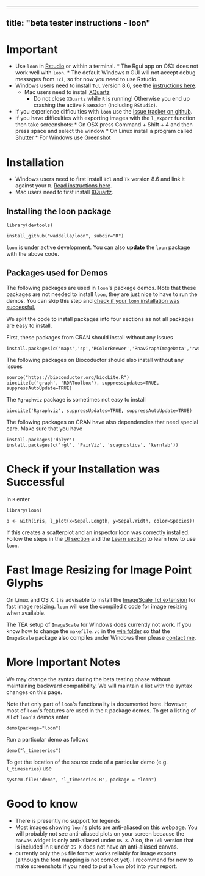 
<script type="text/javascript">
document.getElementById("beta").className += " selected";
</script>

---
title: "beta tester instructions - loon"
---

[TclWindows]:linkingActiveTcl.html

# Important

* Use `loon` in [Rstudio](https://www.rstudio.com/) or within a
  terminal.
	  * The Rgui app on OSX does not work well with `loon`.
	  * The default Windows `R` GUI will not accept debug messages
        from `Tcl`, so for now you need to use Rstudio.
* Windows users need to install `Tcl` version 8.6, see the
  [instructions here][TclWindows].
  * Mac users need to install [XQuartz](http://www.xquartz.org)
	* Do not close `XQuartz` while `R` is running! Otherwise you end
      up crashing the active `R` session (including `RStudio`).
* If you experience difficulties with `loon` use the
  [Issue tracker on github](https://github.com/waddella/loon/issues).
* If you have difficulties with exporting images with the `l_export`
  function then take screenshots:
	  * On OSX press Command + Shift + 4 and then press space and
		select the window
	  * On Linux install a program called [Shutter](http://shutter-project.org/)
	  * For Windows use [Greenshot](http://getgreenshot.org/)


# Installation

* Windows users need to first install `Tcl` and `Tk` version 8.6 and
  link it against your `R`. [Read instructions here][TclWindows].
* Mac users need to first install [XQuartz](http://www.xquartz.org).

## Installing the loon package

<!-- ### Fom github -->

~~~
library(devtools)

install_github("waddella/loon", subdir="R")
~~~

`loon` is under active development. You can also **update** the `loon`
package with the above code.


<!--
You can switch between development version and the version you have
installed manually

~~~
# use development version of loon
dev_mode(on=TRUE)

# switch back to stable version of loon 
dev_mode(on=FALSE)
~~~
-->

<!--
### From a local file

In Rstudio, select Packages, Install, Install from: Package Archive
File (.tar.gz), select the 'loon_1.0.0.tar.gz' file and press the
install button.

![Install loon in Rstudio](images/install_rstudio.png "install loon with Rstudio.")


To install the `loon` `R` package as usual the following code in your
terminal

~~~
R CMD INSTALL loon_1.0.0.tar.gz
~~~

-->

## Packages used for Demos

The following packages are used in `loon`'s package demos. Note that
these packages are not needed to install `loon`, they are just nice to
have to run the demos. You can skip this step and
[check if your `loon` installation was successful.](#check-if-your-installation-was-successful)


We split the code to install packages into four sections as not all
packages are easy to install.

First, these packages from CRAN should install without any issues

~~~
install.packages(c('maps','sp','RColorBrewer','RnavGraphImageData','rworldmap'))
~~~

The following packages on Biocoductor should also install without any
issues

~~~
source("https://bioconductor.org/biocLite.R")
biocLite(c('graph', 'RDRToolbox'), suppressUpdates=TRUE, suppressAutoUpdate=TRUE)
~~~

The `Rgraphviz` package is sometimes not easy to install

~~~
biocLite('Rgraphviz', suppressUpdates=TRUE, suppressAutoUpdate=TRUE)
~~~

The following packages on CRAN have also dependencies that need
special care. Make sure that you have 

~~~
install.packages('dplyr')
install.packages(c('rgl', 'PairViz', 'scagnostics', 'kernlab'))
~~~



# Check if your Installation was Successful

In `R` enter

~~~
library(loon)

p <- with(iris, l_plot(x=Sepal.Length, y=Sepal.Width, color=Species))
~~~

If this creates a scatterplot and an inspector loon was correctly
installed. Follow the steps in the [UI section](UI.html) and the
[Learn section](learn_R_intro.html) to learn how to use `loon`.


# Fast Image Resizing for Image Point Glyphs

On Linux and OS X it is advisable to install the
[ImageScale Tcl extension](https://github.com/waddella/tclImageScale)
for fast image resizing. `loon` will use the compiled `C` code for
image resizing when available.

The TEA setup of `ImageScale` for Windows does currently not work. If
you know how to change the `makefile.vc` in the
[win folder](https://github.com/waddella/tclImageScale/tree/master/win)
so that the `ImageScale` package also compiles under Windows then
please [contact me](mailto:adrian@waddell.ch).


# More Important Notes

We may change the syntax during the beta testing phase without
maintaining backward compatibility. We will maintain a list with the
syntax changes on this page.

Note that only part of `loon`'s functionality is documented
here. However, most of `loon`'s features are used in the `R` package
demos. To get a listing of all of `loon`'s demos enter

~~~
demo(package="loon")
~~~

Run a particular demo as follows

~~~
demo("l_timeseries")
~~~

To get the location of the source code of a particular demo
(e.g. `l_timeseries`) use

~~~
system.file("demo", "l_timeseries.R", package = "loon")
~~~

# Good to know

- There is presently no support for legends
- Most images showing `loon`'s plots are anti-aliased on this
  webpage. You will probably not see anti-aliased plots on your screen
  because the `canvas` widget is only anti-aliased under `OS X`. Also,
  the `Tcl` version that is included in `R` under `OS X` does not have
  an anti-aliased canvas.
- currently only the `ps` file format works reliably for image exports
 (although the font mapping is not correct yet). I recommend for now
 to make screenshots if you need to put a `loon` plot into your
 report.

